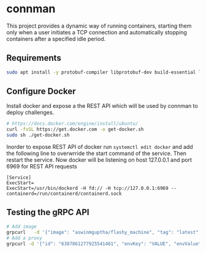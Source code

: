 # connman

This project provides a dynamic way of running containers, starting them only when a user initiates a TCP connection and automatically stopping containers after a specified idle period.


## Requirements

```sh
sudo apt install -y protobuf-compiler libprotobuf-dev build-essential libsqlite3-dev
```

## Configure Docker

Install docker and expose a the REST API which will be used by connman to deploy challenges.
```sh
# https://docs.docker.com/engine/install/ubuntu/
curl -fsSL https://get.docker.com -o get-docker.sh
sudo sh ./get-docker.sh 
```

Inorder to expose REST API of docker run `systemctl edit docker` and add the following line to overwrride the start command of the service. Then restart the service.
Now docker will be listening on host 127.0.0.1 and port 6969 for REST API requests

```
[Service]
ExecStart=
ExecStart=/usr/bin/dockerd -H fd:// -H tcp://127.0.0.1:6969 --containerd=/run/containerd/containerd.sock
```



## Testing the gRPC API

```sh
# Add image
grpcurl   -d '{"image": "aswinmguptha/flashy_machine", "tag": "latest", "port": 5000}'   -proto proto/connman.proto   -plaintext   localhost:50051   connman.ConnMan.RegisterImage
# Add a proxy
grpcurl -d '{"id": "6387861277925541461", "envKey": "VALUE", "envValue": "falg{6387861277925541461}"}' -proto proto/connman.proto -plaintext localhost:50051 connman.ConnMan.AddProxy
```
